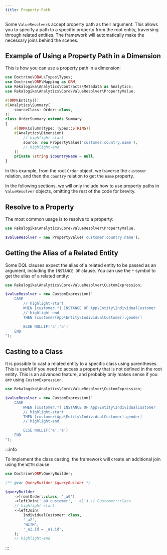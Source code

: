 ```yaml
---
title: Property Path
---
```


Some `ValueResolver`s accept property path as their argument. This allows you to
specify a path to a specific property from the root entity, traversing through
related entities. The framework will automatically make the necessary joins
behind the scenes.

## Example of Using a Property Path in a Dimension

This is how you can use a property path in a dimension:

```php
use Doctrine\DBAL\Types\Types;
use Doctrine\ORM\Mapping as ORM;
use Rekalogika\Analytics\Contracts\Metadata as Analytics;
use Rekalogika\Analytics\Core\ValueResolver\PropertyValue;

#[ORM\Entity()]
#[Analytics\Summary(
    sourceClass: Order::class,
)]
class OrderSummary extends Summary
{
    #[ORM\Column(type: Types::STRING)]
    #[Analytics\Dimension(
        // highlight-start
        source: new PropertyValue('customer.country.name'),
        // highlight-end
    )]
    private ?string $countryName = null;
}
```

In this example, from the root `Order` object, we traverse the `customer`
relation, and then the `country` relation to get the `name` property.

In the following sections, we will only include how to use property paths in
`ValueResolver` objects, omitting the rest of the code for brevity.

## Resolve to a Property

The most common usage is to resolve to a property:

```php
use Rekalogika\Analytics\Core\ValueResolver\PropertyValue;

$valueResolver = new PropertyValue('customer.country.name');
```

## Getting the Alias of a Related Entity

Some DQL clauses expect the alias of a related entity to be passed as an
argument, including the `INSTANCE OF` clause. You can use the `*` symbol to get
the alias of a related entity:

```php
use Rekalogika\Analytics\Core\ValueResolver\CustomExpression;

$valueResolver = new CustomExpression("
    CASE
        // highlight-start
        WHEN [customer.*] INSTANCE OF App\Entity\IndividualCustomer
        // highlight-end
        THEN [customer(App\Entity\IndividualCustomer).gender]

        ELSE NULLIF('a','a')
    END
");
```

## Casting to a Class

It is possible to cast a related entity to a specific class using parentheses.
This is useful if you need to access a property that is not defined in the root
entity. This is an advanced feature, and probably only makes sense if you are
using `CustomExpression`.

```php
use Rekalogika\Analytics\Core\ValueResolver\CustomExpression;

$valueResolver = new CustomExpression("
    CASE
        WHEN [customer.*] INSTANCE OF App\Entity\IndividualCustomer
        // highlight-start
        THEN [customer(App\Entity\IndividualCustomer).gender]
        // highlight-end

        ELSE NULLIF('a','a')
    END
");
```

:::info

To implement the class casting, the framework will create an additional join
using the `WITH` clause:

```php
use Doctrine\ORM\QueryBuilder;

/** @var QueryBuilder $queryBuilder */

$queryBuilder
    ->from(Order::class, '_a0')
    ->leftJoin('_a0.customer', '_a1') // Customer::class
    // highlight-start
    ->leftJoin(
        IndividualCustomer::class,
        '_a2',
        'WITH',
        '_a2.id = _a1.id',
    );
    // highlight-end
```

:::

